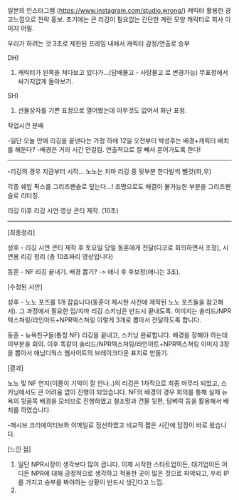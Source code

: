 일본의 인스타그램 (https://www.instagram.com/studio.wrong/)
캐릭터 활용한 광고느낌으로 전략 홍보.
초기에는 큰 리깅이 필요없는 간단한 계란 모양 캐릭터로 회사 이미지 어필.

우리가 하려는 것
3초로 제한된 프레임 내에서 캐릭터 감정/연출로 승부

DH) 
1. 캐릭터가 왼쪽을 쳐다보고 있다가...(담배물고 - 사탕물고 로 변경가능) 무표정에서 싸가지없게 돌아보기.

SH)
1. 선물상자를 기쁜 표정으로 열어봤는데 아무것도 없어서 화난 표정.


작업시간 분배

-일단 오늘 안에 리깅을 끝낸다는 가정 하에 12일 오전부터 박성후는 배경+캐릭터 배치를 해둔다?
-배경은 거의 시간 안걸림. 연출적으로 잘 빼서 묻어가도록 한다!



-------------------------------------------------------------------

-리깅의 경우 지금부터 시작...
노노는 치마 리깅 중 뒷부분 한다발씩 뺄것(좌,우)

각종 쉐잎 픽스를 그리즈펜슬로 덮는다...!
조명으로도 해결이 불가능한 부분을 그리즈펜슬로 리터칭.

리깅 이후 리깅 시연 영상 콘티 제작. (10초)

-------------------------------------------------------------------

[최종정리]

성후 - 리깅 시연 콘티 제작 후 토요일 당일 동훈에게 전달(디코로 회의하면서 조정), 시연용 리깅 정리 (총 10초짜리 영상입니다)

동훈 - NF 리깅 끝내기. 배경 뽑기? -> 애니 후 후보정(애니는 3초).

[수정된 사안]

성후 - 노노 포즈를 1개 잡습니다(동훈이 제시한 사전에 제작된 노노 포즈들을 참고해서). 그 과정에서 필요한 입/치마 리깅 스키닝은 반드시 끝내도록. 이미지는 솔리드/NPR텍스쳐링/라인아트+NPR텍스쳐링 이렇게 3개로 뽑아서 전달하도록 합니다.

동훈 - 뉴욕친구들(통칭 NF) 리깅을 끝내고, 스키닝 완료합니다. 배경을 정해야 하는데 이부분을 회의. 이후 똑같이 솔리드/NPR텍스쳐링/라인아트+NPR텍스쳐링 이미지 3장을 뽑아서 애님디웍스 웹사이트의 브레이크다운 표지로 만들기.

[결과]

노노 및 NF 연지(이름이 기억이 잘 안나..)의 리깅은 1차적으로 최종 마무리 되었고, 스키닝에서도 큰 어려움 없이 진행이 되었습니다. NF의 배경의 경우 회의를 통해 실제 뉴욕의 뒷골목 배경을 모티브로 진행하였고 철조망과 건물 뒷편, 담벼락 등을 활용해서 배치를 하였습니다.

-매시브 크리에이티브와 이메일로 접선하였고 비교적 짧은 시간에 답장이 바로 왔습니다.

[느낀 점]

1) 일단 NPR시장이 생각보다 많이 큽니다. 이제 시작한 스타트업이든, 대기업이든 어디든 NPR에 대해 긍정적으로 생각하고 적용한 곳이 많은 것으로 파악되고, 우리 IP를 가지고 승부를 봐야하는 상황이 반드시 생긴다고 느낌.
2) 